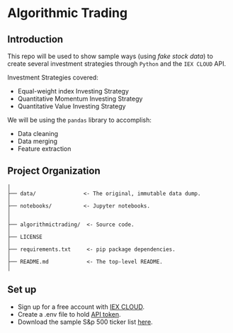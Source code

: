 # Algorithmic Trading


## Introduction

This repo will be used to show sample ways (using *fake stock data*) to create several investment strategies through `Python` and the `IEX CLOUD` API.

Investment Strategies covered:

- Equal-weight index Investing Strategy
- Quantitative Momentum Investing Strategy
- Quantitative Value Investing Strategy

We will be using the `pandas` library to accomplish:
- Data cleaning
- Data merging
- Feature extraction

## Project Organization


    │
    ├── data/               <- The original, immutable data dump. 
    │
    ├── notebooks/          <- Jupyter notebooks. 
    │
    │
    ├── algorithmictrading/  <- Source code. 
    │
    ├── LICENSE
    │
    ├── requirements.txt     <- pip package dependencies.   
    │
    ├── README.md            <- The top-level README.
    │
    
## Set up
- Sign up for a free account with [IEX CLOUD](https://iexcloud.io/).
- Create a .env file to hold [API token](https://iexcloud.io/console/tokens).
- Download the sample S&p 500 ticker list [here](http://nickmccullum.com/algorithmic-trading-python/sp_500_stocks.csv).



